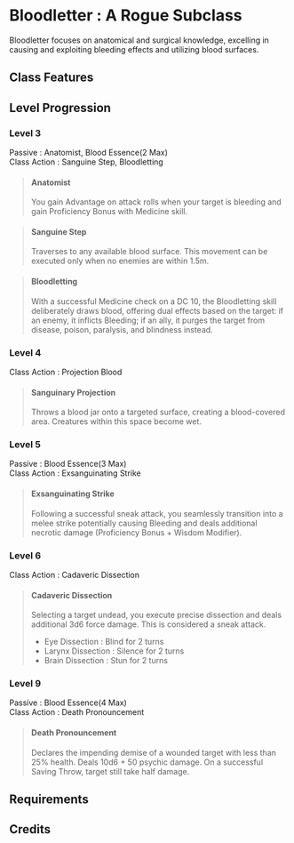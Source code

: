 # Bloodletter : A Rogue Subclass
Bloodletter focuses on anatomical and surgical knowledge, excelling in causing and exploiting bleeding effects and utilizing blood surfaces.

## Class Features

## Level Progression

### Level 3
Passive : Anatomist, Blood Essence(2 Max)   
Class Action : Sanguine Step, Bloodletting

> #### **Anatomist**
> You gain Advantage on attack rolls when your target is bleeding and gain Proficiency Bonus with Medicine skill.

> #### **Sanguine Step**
> Traverses to any available blood surface. This movement can be executed only when no enemies are within 1.5m.

> #### **Bloodletting**
> With a successful Medicine check on a DC 10, the Bloodletting skill deliberately draws blood, offering dual effects based on the target: if an enemy, it inflicts Bleeding; if an ally, it purges the target from disease, poison, paralysis, and blindness instead.


### Level 4
Class Action : Projection Blood   

> #### **Sanguinary Projection**
> Throws a blood jar onto a targeted surface, creating a blood-covered area. Creatures within this space become wet.


### Level 5
Passive : Blood Essence(3 Max)   
Class Action : Exsanguinating Strike   

> #### **Exsanguinating Strike** 
> Following a successful sneak attack, you seamlessly transition into a melee strike potentially causing Bleeding and deals additional necrotic damage (Proficiency Bonus + Wisdom Modifier). 


### Level 6   
Class Action : Cadaveric Dissection   

> #### **Cadaveric Dissection**   
> Selecting a target undead, you execute precise dissection and deals additional 3d6 force damage. This is considered a sneak attack.
> * Eye Dissection : Blind for 2 turns
> * Larynx Dissection : Silence for 2 turns
> * Brain Dissection : Stun for 2 turns

### Level 9   
Passive : Blood Essence(4 Max)   
Class Action : Death Pronouncement   

> #### Death Pronouncement
> Declares the impending demise of a wounded target with less than 25% health. Deals 10d6 + 50 psychic damage. On a successful Saving Throw, target still take half damage. 

## Requirements

## Credits
